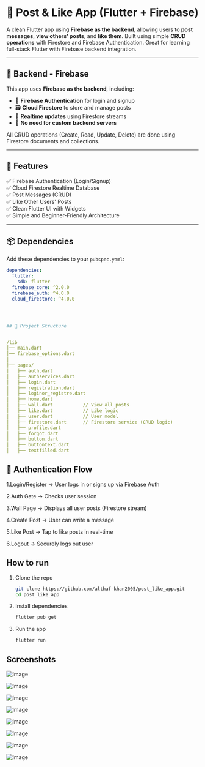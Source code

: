 # 💬 Post & Like App (Flutter + Firebase)

A clean Flutter app using **Firebase as the backend**, allowing users to **post messages**, **view others’ posts**, and **like them**. Built using simple **CRUD operations** with Firestore and Firebase Authentication. Great for learning full-stack Flutter with Firebase backend integration.

---

## 🧠 Backend - Firebase

This app uses **Firebase as the backend**, including:

- 🔐 **Firebase Authentication** for login and signup
- 🗃️ **Cloud Firestore** to store and manage posts
- 💾 **Realtime updates** using Firestore streams
- 📡 **No need for custom backend servers**

All CRUD operations (Create, Read, Update, Delete) are done using Firestore documents and collections.

---

## 🚀 Features

✅ Firebase Authentication (Login/Signup)  
✅ Cloud Firestore Realtime Database  
✅ Post Messages (CRUD)  
✅ Like Other Users' Posts  
✅ Clean Flutter UI with Widgets  
✅ Simple and Beginner-Friendly Architecture  

---

## 📦 Dependencies

Add these dependencies to your `pubspec.yaml`:

```yaml
dependencies:
  flutter:
    sdk: flutter
  firebase_core: ^2.0.0
  firebase_auth: ^4.0.0
  cloud_firestore: ^4.0.0




## 📁 Project Structure


/lib
│── main.dart
│── firebase_options.dart
│
├── pages/
│   ├── auth.dart
│   ├── authservices.dart
│   ├── login.dart
│   ├── registration.dart
│   ├── loginor_registre.dart
│   ├── home.dart
│   ├── wall.dart           // View all posts
│   ├── like.dart           // Like logic
│   ├── user.dart           // User model
│   ├── firestore.dart      // Firestore service (CRUD logic)
│   ├── profile.dart
│   ├── forgot.dart
│   ├── button.dart
│   ├── buttontext.dart
│   ├── textfilled.dart

```

## 🔐 Authentication Flow

1.Login/Register → User logs in or signs up via Firebase Auth

2.Auth Gate → Checks user session

3.Wall Page → Displays all user posts (Firestore stream)

4.Create Post → User can write a message

5.Like Post → Tap to like posts in real-time

6.Logout → Securely logs out user


## How to run 

1. Clone the repo  
   ```sh
   git clone https://github.com/althaf-khan2005/post_like_app.git
   cd post_like_app

   ```
2. Install dependencies  
   ```sh
   flutter pub get
   ```
3. Run the app  
   ```sh
   flutter run

## Screenshots 

![Image](https://github.com/user-attachments/assets/df4997b2-2708-4c4c-af77-59d6a415bb2c)

![Image](https://github.com/user-attachments/assets/b053e0f3-801f-4d61-9da6-29727c4c7060)

![Image](https://github.com/user-attachments/assets/bdad3f18-4f72-4d2c-834f-472499b6e4c6)

![Image](https://github.com/user-attachments/assets/0544cb22-8738-4ab5-8460-1a872dfcda02)

![Image](https://github.com/user-attachments/assets/c00ac8a4-b85a-4495-a89c-2fb15a2e2c08)

![Image](https://github.com/user-attachments/assets/99ee56be-d20e-4412-b57d-66470bba972e)

![Image](https://github.com/user-attachments/assets/94b31baf-31f8-4c66-ac88-bf4c22ea3ef3)

![Image](https://github.com/user-attachments/assets/5a426a36-24fd-4181-a442-dcd58c6c87bd)




